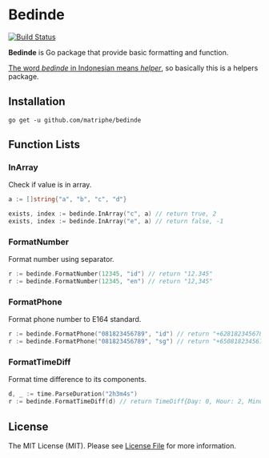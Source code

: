 # Bedinde

[![Build Status](https://travis-ci.org/matriphe/bedinde.svg?branch=master)](https://travis-ci.org/matriphe/bedinde)

**Bedinde** is Go package that provide basic formatting and function.

[The word *bedinde* in Indonesian means *helper*](https://kbbi.kemdikbud.go.id/entri/bedinde), so basically this is a helpers package.

## Installation

```shell
go get -u github.com/matriphe/bedinde
```

## Function Lists

### InArray

Check if value is in array.

```go
a := []string{"a", "b", "c", "d"}

exists, index := bedinde.InArray("c", a) // return true, 2
exists, index := bedinde.InArray("e", a) // return false, -1
```

### FormatNumber

Format number using separator.

```go
r := bedinde.FormatNumber(12345, "id") // return "12.345"
r := bedinde.FormatNumber(12345, "en") // return "12,345"
```

### FormatPhone

Format phone number to E164 standard.

```go
r := bedinde.FormatPhone("081823456789", "id") // return "+6281823456789"
r := bedinde.FormatPhone("081823456789", "sg") // return "+65081823456789"
```

### FormatTimeDiff

Format time difference to its components.

```go
d, _ := time.ParseDuration("2h3m4s")
r := bedinde.FormatTimeDiff(d) // return TimeDiff{Day: 0, Hour: 2, Minute: 3, Second: 4}
```

## License

The MIT License (MIT). Please see [License File](LICENSE) for more information.